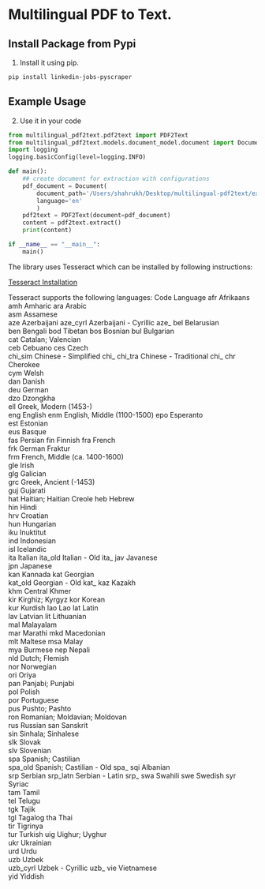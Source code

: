 # Multilingual PDF to Text.

## Install Package from Pypi
1. Install it using pip.
```bash
pip install linkedin-jobs-pyscraper
```
## Example Usage
2. Use it in your code
```python
from multilingual_pdf2text.pdf2text import PDF2Text
from multilingual_pdf2text.models.document_model.document import Document
import logging
logging.basicConfig(level=logging.INFO)

def main():
    ## create document for extraction with configurations
    pdf_document = Document(
        document_path='/Users/shahrukh/Desktop/multilingual-pdf2text/example/python_intro.pdf',
        language='en'
        )
    pdf2text = PDF2Text(document=pdf_document)
    content = pdf2text.extract()
    print(content)

if __name__ == "__main__":
    main()
```

The library uses Tesseract which can be installed by following instructions:
 
[Tesseract Installation](https://tesseract-ocr.github.io/tessdoc/Installation.html)

Tesseract supports the following languages:
Code	Language
afr	Afrikaans	
amh	Amharic	
ara	Arabic	
asm	Assamese	
aze	Azerbaijani	
aze_cyrl	Azerbaijani - Cyrillic	aze_
bel	Belarusian	
ben	Bengali	
bod	Tibetan	
bos	Bosnian	
bul	Bulgarian	
cat	Catalan; Valencian	
ceb	Cebuano	
ces	Czech	
chi_sim	Chinese - Simplified	chi_
chi_tra	Chinese - Traditional	chi_
chr	Cherokee	
cym	Welsh	
dan	Danish	
deu	German	
dzo	Dzongkha	
ell	Greek, Modern (1453-)	
eng	English	
enm	English, Middle (1100-1500)	
epo	Esperanto	
est	Estonian	
eus	Basque	
fas	Persian	
fin	Finnish	
fra	French	
frk	German Fraktur	
frm	French, Middle (ca. 1400-1600)	
gle	Irish	
glg	Galician	
grc	Greek, Ancient (-1453)	
guj	Gujarati	
hat	Haitian; Haitian Creole	
heb	Hebrew	
hin	Hindi	
hrv	Croatian	
hun	Hungarian	
iku	Inuktitut	
ind	Indonesian	
isl	Icelandic	
ita	Italian	
ita_old	Italian - Old	ita_
jav	Javanese	
jpn	Japanese	
kan	Kannada	
kat	Georgian	
kat_old	Georgian - Old	kat_
kaz	Kazakh	
khm	Central Khmer	
kir	Kirghiz; Kyrgyz	
kor	Korean	
kur	Kurdish	
lao	Lao	
lat	Latin	
lav	Latvian	
lit	Lithuanian	
mal	Malayalam	
mar	Marathi	
mkd	Macedonian	
mlt	Maltese	
msa	Malay	
mya	Burmese	
nep	Nepali	
nld	Dutch; Flemish	
nor	Norwegian	
ori	Oriya	
pan	Panjabi; Punjabi	
pol	Polish	
por	Portuguese	
pus	Pushto; Pashto	
ron	Romanian; Moldavian; Moldovan	
rus	Russian	
san	Sanskrit	
sin	Sinhala; Sinhalese	
slk	Slovak	
slv	Slovenian	
spa	Spanish; Castilian	
spa_old	Spanish; Castilian - Old	spa_
sqi	Albanian	
srp	Serbian	
srp_latn	Serbian - Latin	srp_
swa	Swahili	
swe	Swedish	
syr	Syriac	
tam	Tamil	
tel	Telugu	
tgk	Tajik	
tgl	Tagalog	
tha	Thai	
tir	Tigrinya	
tur	Turkish	
uig	Uighur; Uyghur	
ukr	Ukrainian	
urd	Urdu	
uzb	Uzbek	
uzb_cyrl	Uzbek - Cyrillic	uzb_
vie	Vietnamese	
yid	Yiddish